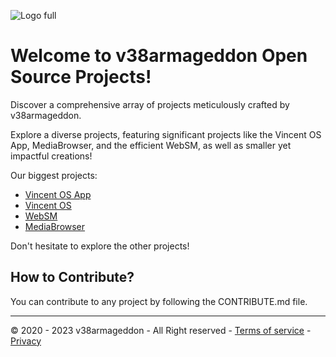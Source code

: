 ![Logo full](https://github.com/v38armageddon/v38armageddon/assets/69727502/8d574437-2f86-4c67-aa4e-a4b567a18a7a)

# Welcome to v38armageddon Open Source Projects!

Discover a comprehensive array of projects meticulously crafted by v38armageddon. 

Explore a diverse projects, featuring significant projects like the Vincent OS App, MediaBrowser, and the efficient WebSM, as well as smaller yet impactful creations!

Our biggest projects:
- [Vincent OS App](https://github.com/v38armageddon/Vincent-OS-App)
- [Vincent OS](https://github.com/Vincent-OS)
- [WebSM](https://github.com/v38armageddon/WebSM)
- [MediaBrowser](https://github.com/v38armageddon/MediaBrowser)

Don't hesitate to explore the other projects!

## How to Contribute?

You can contribute to any project by following the CONTRIBUTE.md file.

-----------------------

© 2020 - 2023 v38armageddon - All Right reserved - [Terms of service](https://www.v38armageddon.net/Terms-Of-Service) - [Privacy](https://www.v38armageddon.net/Privacy)
